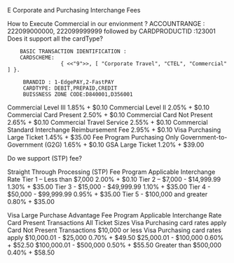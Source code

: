 
E Corporate and Purchasing Interchange Fees

How to Execute Commercial in our envionment ? ACCOUNTRANGE : 222099000000, 222099999999 followed by  CARDPRODUCTID :123001
Does it support all the cardType?

        BASIC TRANSACTION IDENTIFICATION :
        CARDSCHEME: 
                     { <<"9">>, [ "Corporate Travel", "CTEL", "Commercial" ] }.
                     
         BRANDID : 1-EdgePAY,2-FastPAY
         CARDTYPE: DEBIT,PREPAID,CREDIT
         BUISSNESS ZONE CODE:D840001,D356001


Commercial Level III 1.85% + $0.10
Commercial Level II 2.05% + $0.10
Commercial Card Present 2.50% + $0.10
Commercial Card Not Present 2.65% + $0.10
Commercial Travel Service 2.55% + $0.10
Commercial Standard Interchange Reimbursement Fee 2.95% + $0.10
Visa Purchasing Large Ticket 1.45% + $35.00
Fee Program Purchasing Only
Government-to-Government (G2G) 1.65% + $0.10
GSA Large Ticket 1.20% + $39.00


Do we support (STP) fee?

Straight Through Processing (STP) Fee
Program Applicable Interchange Rate
Tier 1 – Less than $7,000 2.00% + $0.10
Tier 2 – $7,000 - $14,999.99 1.30% + $35.00
Tier 3 - $15,000 - $49,999.99 1.10% + $35.00
Tier 4 - $50,000 - $99,999.99 0.95% + $35.00
Tier 5 - $100,000 and greater 0.80% + $35.00 





Visa Large Purchase Advantage
Fee Program Applicable Interchange Rate
Card Present Transactions
All Ticket Sizes Visa Purchasing card rates apply
Card Not Present Transactions
$10,000 or less Visa Purchasing card rates apply
$10,000.01 - $25,000 0.70% + $49.50
$25,000.01 - $100,000 0.60% + $52.50
$100,000.01 - $500,000 0.50% + $55.50
Greater than $500,000 0.40% + $58.50 







